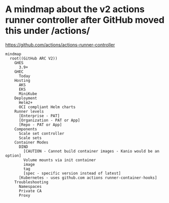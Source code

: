 # A mindmap about the v2 actions runner controller after GitHub moved this under /actions/
https://github.com/actions/actions-runner-controller

```mermaid
mindmap
  root((GitHub ARC V2))
    GHES
      3.9+
    GHEC
      Today
    Hosting
      AKS
      EKS
      MiniKube
    Deployment
      Helm2+
      OCI compliant Helm charts
    Runner levels
      [Enterprise - PAT]
      [Organization - PAT or App]
      [Repo - PAT or App]
    Components
      Scale set controller
      Scale sets
    Container Modes
      DIND
        [CAUTION - Cannot build container images - Kanio would be an option]
        Volume mounts via init container
        image
        tag
        [spec - specific version instead of latest]
      [Kubernetes - uses github.com actions runner-container-hooks]
    Troubleshooting
      Namespaces
      Private CA
      Proxy        

```
